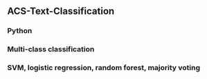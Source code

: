 ## ACS-Text-Classification
### Python
### Multi-class classification
### SVM, logistic regression, random forest, majority voting
